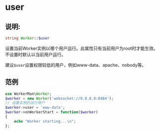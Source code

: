 # user

## 说明:
```php
string Worker::$user
```

设置当前Worker实例以哪个用户运行。此属性只有当前用户为root时才能生效。不设置时默认以当前用户运行。

建议```$user```设置权限较低的用户，例如www-data、apache、nobody等。


## 范例

```php
use WorkerMan\Worker;
$worker = new Worker('websocket://0.0.0.0:8484');
// 设置实例的运行用户
$worker->user = 'www-data';
$worker->onWorkerStart = function($worker)
{
    echo "Worker starting...\n";
};
```
